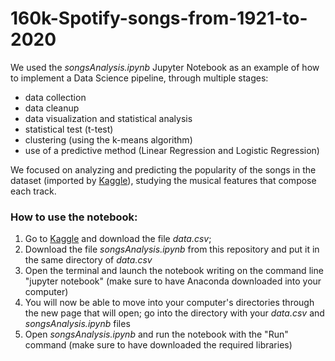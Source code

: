 # 160k-Spotify-songs-from-1921-to-2020

We used the _songsAnalysis.ipynb_ Jupyter Notebook as an example of how to implement a Data Science pipeline, through multiple stages:
- data collection
- data cleanup
- data visualization and statistical analysis
- statistical test (t-test)
- clustering (using the k-means algorithm)
- use of a predictive method (Linear Regression and Logistic Regression)

We focused on analyzing and predicting the popularity of the songs in the dataset (imported by [Kaggle](https://www.kaggle.com/datasets/fcpercival/160k-spotify-songs-sorted?select=data.csv)), studying the musical features that compose each track.



### How to use the notebook:
1) Go to [Kaggle](https://www.kaggle.com/datasets/fcpercival/160k-spotify-songs-sorted?select=data.csv) and download the file _data.csv_;
2) Download the file _songsAnalysis.ipynb_ from this repository and put it in the same directory of _data.csv_
3) Open the terminal and launch the notebook writing on the command line "jupyter notebook" (make sure to have Anaconda downloaded into your computer)
4) You will now be able to move into your computer's directories through the new page that will open; go into the directory with your _data.csv_ and _songsAnalysis.ipynb_ files
5) Open _songsAnalysis.ipynb_ and run the notebook with the "Run" command (make sure to have downloaded the required libraries)
